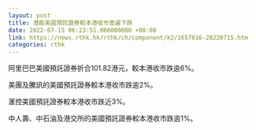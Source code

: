 ```yaml
---
layout: post
title: 港股美國預託證券較本港收市普遍下跌
date: 2022-07-15 06:23:51.000000000 +08:00
link: https://news.rthk.hk/rthk/ch/component/k2/1657816-20220715.htm
categories: rthk
---
```


阿里巴巴美國預託證券折合101.82港元，較本港收市跌逾6%。

美團及騰訊的美國預託證券較本港收市跌逾2%。

滙控美國預託證券較本港收市跌近3%。

中人壽、中石油及港交所的美國預託證券較本港收市跌逾1%。
